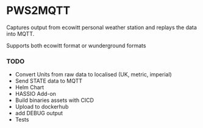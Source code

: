 # PWS2MQTT

Captures output from ecowitt personal weather station and replays the data into MQTT. 

Supports both ecowitt format or wunderground formats
### TODO
* Convert Units from raw data to localised (UK, metric, imperial)
* Send STATE data to MQTT
* Helm Chart
* HASSIO Add-on
* Build binaries assets with CICD
* Upload to dockerhub
* add DEBUG output
* Tests